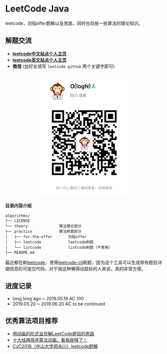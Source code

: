 # LeetCode Java

leetcode，剑指offer题解以及思路，同时也存放一些算法的理论知识。

## 解题交流
* **[leetcode中文站点个人主页](https://leetcode-cn.com/u/jsycdut/)** 
* **[leetcode英文站点个人主页](https://leetcode.com/jsyOnFire/)** 
* **微信** (加好友填写 `leetcode github` 两个关键字即可)

<p align="center">
  <img width="282" height="393" src="https://raw.githubusercontent.com/jsycdut/photos/master/contact/wechat.jpg">
</p>

**目录内容介绍**

```
algorithms/
├── LICENSE
└── theory              算法理论部分
├── practice            算法刷题部分
│   ├── for-the-offer       剑指offer
│   ├── leetcode            leetcode刷题
│   └── lintcode            lintcode刷题（不常用）
├── README.md
```

最近都在刷[leetcode](https://leetcode.com/)，使用[leetcode-cli](https://github.com/skygragon/leetcode-cli)刷题，因为这个工具可以生成带有题目详细信息的可提交代码，对于我这种懒得动鼠标的人来说，真的非常方便。

## 进度记录

* long long ago ~ 2019.05.19 AC 100
* 2019.05.20 ~ 2019.06.20 AC to be continued 

## 优秀算法项目推荐

* [用动画的形式呈现解LeetCode题目的思路](https://github.com/MisterBooo/LeetCodeAnimation)
* [十大经典排序算法动画，看我就够了！](https://github.com/MisterBooo/Article)
* [CyC2018（中山大学郑永川）leetcode题解](https://github.com/CyC2018/CS-Notes/blob/master/docs/notes/Leetcode%20%E9%A2%98%E8%A7%A3%20-%20%E7%9B%AE%E5%BD%95.md)

